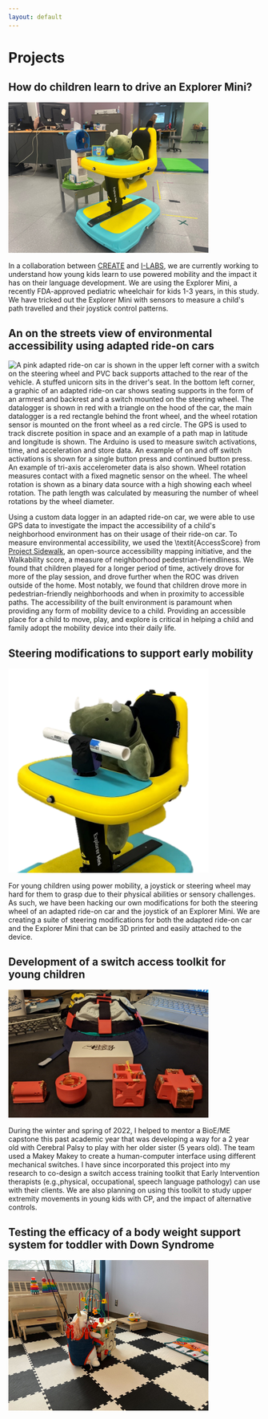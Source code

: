 ```yaml
---
layout: default
---
```


# Projects

## How do children learn to drive an Explorer Mini?
<img class="profile-picture" src="photos/Exploratory-Play-Explorer-Mini.png" alt = "A dinosaur toy driving an Explorer Mini up to a toy mailbox." width = "400"/>

In a collaboration between [CREATE](https://create.uw.edu/) and [I-LABS](https://ilabs.uw.edu/), we are currently working to understand how young kids learn to use powered mobility and the impact it has on their language development. We are using the Explorer Mini, a recently FDA-approved pediatric wheelchair for kids 1-3 years, in this study. We have tricked out the Explorer Mini with sensors to measure a child's path travelled and their joystick control patterns. 

## An on the streets view of environmental accessibility using adapted ride-on cars
<img class="profile-picture" src="photots/ROC-GPS-Methods.png" alt = "A pink adapted ride-on car is shown in the upper left corner with a switch on the steering wheel and PVC back supports attached to the rear of the vehicle. A stuffed unicorn sits in the driver's seat. In the bottom left corner, a graphic of an adapted ride-on car shows seating supports in the form of an armrest and backrest and a switch mounted on the steering wheel. The datalogger is shown in red with a triangle on the hood of the car, the main datalogger is a red rectangle behind the front wheel, and the wheel rotation sensor is mounted on the front wheel as a red circle. The GPS is used to track discrete position in space and an example of a path map in latitude and longitude is shown. The Arduino is used to measure switch activations, time, and acceleration and store data. An example of on and off switch activations is shown for a single button press and continued button press. An example of tri-axis accelerometer data is also shown. Wheel rotation measures contact with a fixed magnetic sensor on the wheel. The wheel rotation is shown as a binary data source with a high showing each wheel rotation. The path length was calculated by measuring the number of wheel rotations by the wheel diameter." width = "400"/>

Using a custom data logger in an adapted ride-on car, we were able to use GPS data to investigate the impact the accessibility of a child's neighborhood environment has on their usage of their ride-on car. To measure environmental accessibility, we used the \textit{AccessScore} from [Project Sidewalk](https://sidewalk-sea.cs.washington.edu/), an open-source accessibility mapping initiative, and the Walkability score, a measure of neighborhood pedestrian-friendliness. We found that children played for a longer period of time, actively drove for more of the play session, and drove further when the ROC was driven outside of the home. Most notably, we found that children drove more in pedestrian-friendly neighborhoods and when in proximity to accessible paths. The accessibility of the built environment is paramount when providing any form of mobility device to a child. Providing an accessible place for a child to move, play, and explore is critical in helping a child and family adopt the mobility device into their daily life.

## Steering modifications to support early mobility
<img class="profile-picture" src="photos/Explorer-Mini-Steering-Mod.png" alt = "A dinosaur toy sitting in an Explorer Mini with a bike-handle-like steering modification on top of the joystick." width = "400"/>

For young children using power mobility, a joystick or steering wheel may hard for them to grasp due to their physical abilities or sensory challenges. As such, we have been hacking our own modifications for both the steering wheel of an adapted ride-on car and the joystick of an Explorer Mini. We are creating a suite of steering modifications for both the adapted ride-on car and the Explorer Mini that can be 3D printed and easily attached to the device. 

## Development of a switch access toolkit for young children
<img class="profile-picture" src="photos/Makey-Makey-kit.png" alt = "The Makey Makey alongside customized 3D printed tilt sensors." width = "400"/>

During the winter and spring of 2022, I helped to mentor a BioE/ME capstone this past academic year that was developing a way for a 2 year old with Cerebral Palsy to play with her older sister (5 years old). The team used a Makey Makey to create a human-computer interface using different mechanical switches. I have since incorporated this project into my research to co-design a switch access training toolkit that Early Intervention therapists (e.g.,physical, occupational, speech language pathology) can use with their clients. We are also planning on using this toolkit to study upper extremity movements in young kids with CP, and the impact of alternative controls. 

## Testing the efficacy of a body weight support system for toddler with Down Syndrome
<img class="profile-picture" src="photos/Body-Weight-Support-System.png" alt = "A stuffed unicorn playing with a block while in a body weight support system." width = "400"/>
